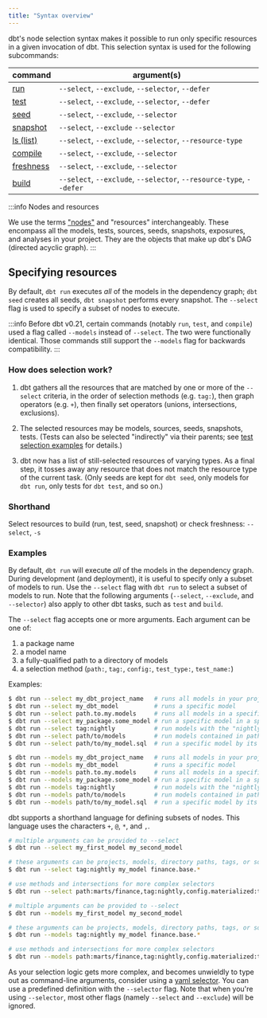 ```yaml
---
title: "Syntax overview"
---
```


dbt's node selection syntax makes it possible to run only specific resources in a given invocation of dbt. This selection syntax is used for the following subcommands:

| command                         | argument(s)                                                          |
| :------------------------------ | -------------------------------------------------------------------- |
| [run](commands/run)             | `--select`, `--exclude`, `--selector`, `--defer`                     |
| [test](commands/test)           | `--select`, `--exclude`, `--selector`, `--defer`                     |
| [seed](commands/seed)           | `--select`, `--exclude`, `--selector`                                |
| [snapshot](commands/snapshot)   | `--select`, `--exclude`  `--selector`                                |
| [ls (list)](commands/list)      | `--select`, `--exclude`, `--selector`, `--resource-type`             |
| [compile](commands/compile)     | `--select`, `--exclude`, `--selector`                                |
| [freshness](commands/source)    | `--select`, `--exclude`, `--selector`                                |
| [build](commands/build)         | `--select`, `--exclude`, `--selector`, `--resource-type`, `--defer`  |

:::info Nodes and resources

We use the terms <a href="https://en.wikipedia.org/wiki/Vertex_(graph_theory)">"nodes"</a> and "resources" interchangeably. These  encompass all the models, tests, sources, seeds, snapshots, exposures, and analyses in your project. They are the objects that make up dbt's DAG (directed acyclic graph).
:::

## Specifying resources

By default, `dbt run` executes _all_ of the models in the dependency graph; `dbt seed` creates all seeds, `dbt snapshot` performs every snapshot. The `--select` flag is used to specify a subset of nodes to execute.

:::info
Before dbt v0.21, certain commands (notably `run`, `test`, and `compile`) used a flag called `--models` instead of `--select`. The two were functionally identical. Those commands still support the `--models` flag for backwards compatibility.
:::

### How does selection work?

1. dbt gathers all the resources that are matched by one or more of the `--select` criteria, in the order of selection methods (e.g. `tag:`), then graph operators (e.g. `+`), then finally set operators (unions, intersections, exclusions).

2. The selected resources may be models, sources, seeds, snapshots, tests. (Tests can also be selected "indirectly" via their parents; see [test selection examples](test-selection-examples) for details.)

3. dbt now has a list of still-selected resources of varying types. As a final step, it tosses away any resource that does not match the resource type of the current task. (Only seeds are kept for `dbt seed`, only models for `dbt run`, only tests for `dbt test`, and so on.)

### Shorthand

Select resources to build (run, test, seed, snapshot) or check freshness: `--select`, `-s`

### Examples

By default, `dbt run` will execute _all_ of the models in the dependency graph. During development (and deployment), it is useful to specify only a subset of models to run. Use the `--select` flag with `dbt run` to select a subset of models to run. Note that the following arguments (`--select`, `--exclude`, and `--selector`) also apply to other dbt tasks, such as `test` and `build`.

The `--select` flag accepts one or more arguments. Each argument can be one of:

1. a package name
2. a model name
3. a fully-qualified path to a directory of models
4. a selection method (`path:`, `tag:`, `config:`, `test_type:`, `test_name:`)

Examples:

<VersionBlock firstVersion="0.21">

  ```bash
  $ dbt run --select my_dbt_project_name   # runs all models in your project
  $ dbt run --select my_dbt_model          # runs a specific model
  $ dbt run --select path.to.my.models     # runs all models in a specific directory
  $ dbt run --select my_package.some_model # run a specific model in a specific package
  $ dbt run --select tag:nightly           # run models with the "nightly" tag
  $ dbt run --select path/to/models        # run models contained in path/to/models
  $ dbt run --select path/to/my_model.sql  # run a specific model by its path
  ```

</VersionBlock>
<VersionBlock lastVersion="0.20">

  ```bash
  $ dbt run --models my_dbt_project_name   # runs all models in your project
  $ dbt run --models my_dbt_model          # runs a specific model
  $ dbt run --models path.to.my.models     # runs all models in a specific directory
  $ dbt run --models my_package.some_model # run a specific model in a specific package
  $ dbt run --models tag:nightly           # run models with the "nightly" tag
  $ dbt run --models path/to/models        # run models contained in path/to/models
  $ dbt run --models path/to/my_model.sql  # run a specific model by its path
  ```

</VersionBlock>

dbt supports a shorthand language for defining subsets of nodes. This language uses the characters `+`, `@`, `*`, and `,`.

<VersionBlock firstVersion="0.21">

  ```bash
  # multiple arguments can be provided to --select
  $ dbt run --select my_first_model my_second_model

  # these arguments can be projects, models, directory paths, tags, or sources
  $ dbt run --select tag:nightly my_model finance.base.*

  # use methods and intersections for more complex selectors
  $ dbt run --select path:marts/finance,tag:nightly,config.materialized:table
  ```

</VersionBlock>
<VersionBlock lastVersion="0.20">

  ```bash
  # multiple arguments can be provided to --select
  $ dbt run --models my_first_model my_second_model

  # these arguments can be projects, models, directory paths, tags, or sources
  $ dbt run --models tag:nightly my_model finance.base.*

  # use methods and intersections for more complex selectors
  $ dbt run --models path:marts/finance,tag:nightly,config.materialized:table
  ```

</VersionBlock>

As your selection logic gets more complex, and becomes unwieldly to type out as command-line arguments,
consider using a [yaml selector](yaml-selectors). You can use a predefined definition with the `--selector` flag.
Note that when you're using `--selector`, most other flags (namely `--select` and `--exclude`) will be ignored.
